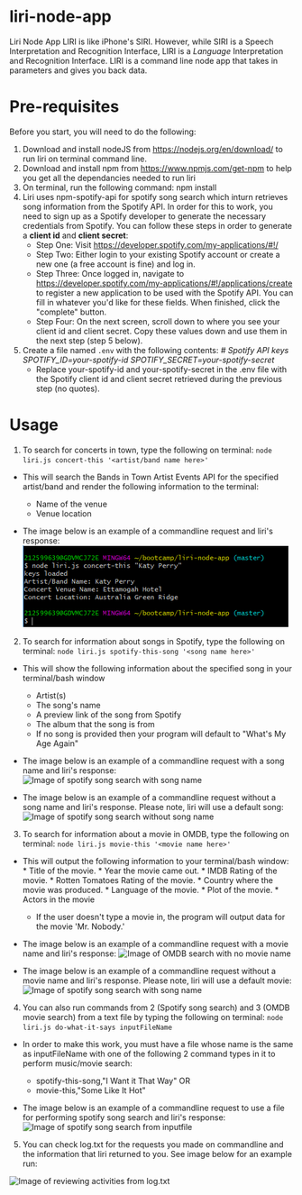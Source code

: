 # liri-node-app
Liri Node App
LIRI is like iPhone's SIRI. However, while SIRI is a Speech Interpretation and Recognition Interface, LIRI is a _Language_ Interpretation and Recognition Interface. LIRI is a command line node app that takes in parameters and gives you back data.

# Pre-requisites
Before you start, you will need to do the following:
1. Download and install nodeJS from https://nodejs.org/en/download/ to run liri on terminal command line.
2. Download and install npm from https://www.npmjs.com/get-npm to help you get all the dependancies needed to run liri
3. On terminal, run the following command: npm install
4. Liri uses npm-spotify-api for spotify song search which inturn retrieves song information from the Spotify API. In order for this to work, you need to sign up as a Spotify developer to generate the necessary credentials from Spotify. You can follow these steps in order to generate a **client id** and **client secret**:
   * Step One: Visit <https://developer.spotify.com/my-applications/#!/>
   * Step Two: Either login to your existing Spotify account or create a new one (a free account is fine) and log in.
   * Step Three: Once logged in, navigate to <https://developer.spotify.com/my-applications/#!/applications/create> to register a new application to be used with the Spotify API. You can fill in whatever you'd like for these fields. When finished, click the "complete" button.
   * Step Four: On the next screen, scroll down to where you see your client id and client secret. Copy these values down and use them in the next step (step 5 below).
5. Create a file named `.env` with the following contents: 
        _# Spotify API keys_
        _SPOTIFY_ID=your-spotify-id_
        _SPOTIFY_SECRET=your-spotify-secret_
    * Replace your-spotify-id and your-spotify-secret in the .env file with the Spotify client id and client secret retrieved during the previous step (no quotes).

# Usage
1. To search for concerts in town, type the following on terminal:
    `node liri.js concert-this '<artist/band name here>'`

* This will search the Bands in Town Artist Events API for the specified artist/band and render the following information to the terminal:

     * Name of the venue
     * Venue location

* The image below is an example of a commandline request and liri's response:
![Image of concert_this with band name](./images/liri_concert.PNG)

2. To search for information about songs in Spotify, type the following on terminal: 
    `node liri.js spotify-this-song '<song name here>'`

* This will show the following information about the specified song in your terminal/bash window

     * Artist(s)
     * The song's name
     * A preview link of the song from Spotify
     * The album that the song is from
   * If no song is provided then your program will default to "What's My Age Again" 

* The image below is an example of a commandline request with a song name and liri's response:
![Image of spotify song search with song name](https://github.com/singhseema123/liri-node-app/tree/master/images/liri_spotify.PNG)

* The image below is an example of a commandline request without a song name and liri's response. Please note, liri will use a default song:
![Image of spotify song search without song name](https://github.com/singhseema123/liri-node-app/tree/master/images/liri_no_songname.PNG)

3. To search for information about a movie in OMDB, type the following on terminal:
    `node liri.js movie-this '<movie name here>'`

* This will output the following information to your terminal/bash window:
       * Title of the movie.
       * Year the movie came out.
       * IMDB Rating of the movie.
       * Rotten Tomatoes Rating of the movie.
       * Country where the movie was produced.
       * Language of the movie.
       * Plot of the movie.
       * Actors in the movie
   * If the user doesn't type a movie in, the program will output data for the movie 'Mr. Nobody.'

* The image below is an example of a commandline request with a movie name and liri's response:
![Image of OMDB search with no movie name](https://github.com/singhseema123/liri-node-app/tree/master/images/liri_movie.PNG)

* The image below is an example of a commandline request without a movie name and liri's response. Please note, liri will use a default movie:
![Image of spotify song search with song name](https://github.com/singhseema123/liri-node-app/tree/master/images/liri_no_movie.PNG)

4. You can also run commands from 2 (Spotify song search) and 3 (OMDB movie search)  from a text file by typing the following on terminal:
    `node liri.js do-what-it-says inputFileName`
    
* In order to make this work, you must have a file whose name is the same as inputFileName with one of the following 2 command types in it to perform music/movie search:
    * spotify-this-song,"I Want it That Way"
        OR
    * movie-this,"Some Like It Hot"

* The image below is an example of a commandline request to use a file for performing spotify song search and liri's response:
![Image of spotify song search from inputfile](https://github.com/singhseema123/liri-node-app/tree/master/images/liri_inputFromFile.PNG)

5. You can check log.txt for the requests you made on commandline and the information that liri returned to you. See image below for an example run:

![Image of reviewing activities from log.txt](https://github.com/singhseema123/liri-node-app/tree/master/images/liri_spotify.PNG)